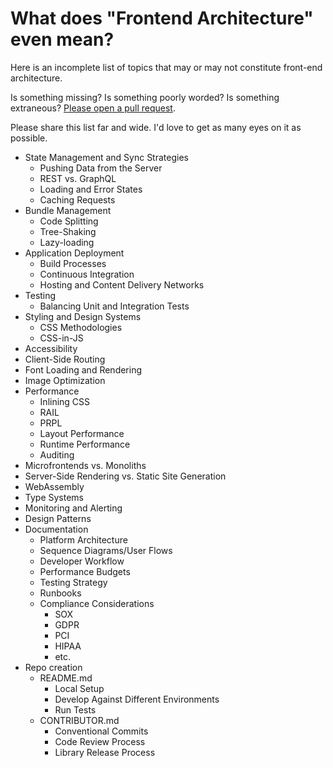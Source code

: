 # What does "Frontend Architecture" even mean?

Here is an incomplete list of topics that may or may not constitute front-end architecture.

Is something missing? Is something poorly worded? Is something extraneous? [Please open a pull request](https://github.com/stevekinney/frontend-architecture-topics/pulls).

Please share this list far and wide. I'd love to get as many eyes on it as possible.

- State Management and Sync Strategies
	- Pushing Data from the Server
	- REST vs. GraphQL
	- Loading and Error States
	- Caching Requests
- Bundle Management
	- Code Splitting
	- Tree-Shaking
	- Lazy-loading
- Application Deployment
	- Build Processes
	- Continuous Integration
	- Hosting and Content Delivery Networks
- Testing
	- Balancing Unit and Integration Tests
- Styling and Design Systems
	- CSS Methodologies
	- CSS-in-JS
- Accessibility
- Client-Side Routing
- Font Loading and Rendering
- Image Optimization
- Performance
	- Inlining CSS
	- RAIL
	- PRPL
	- Layout Performance
	- Runtime Performance
	- Auditing
- Microfrontends vs. Monoliths
- Server-Side Rendering vs. Static Site Generation
- WebAssembly
- Type Systems
- Monitoring and Alerting
- Design Patterns
- Documentation
	- Platform Architecture
	- Sequence Diagrams/User Flows
	- Developer Workflow
	- Performance Budgets
	- Testing Strategy
	- Runbooks
	- Compliance Considerations
		- SOX
		- GDPR
		- PCI
		- HIPAA
		- etc.
- Repo creation
	- README.md
		- Local Setup
		- Develop Against Different Environments
		- Run Tests
	- CONTRIBUTOR.md
		- Conventional Commits
		- Code Review Process
		- Library Release Process
